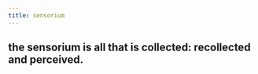 ```yaml
---
title: sensorium
---
```


## the sensorium is all that is collected: recollected and perceived.

###
